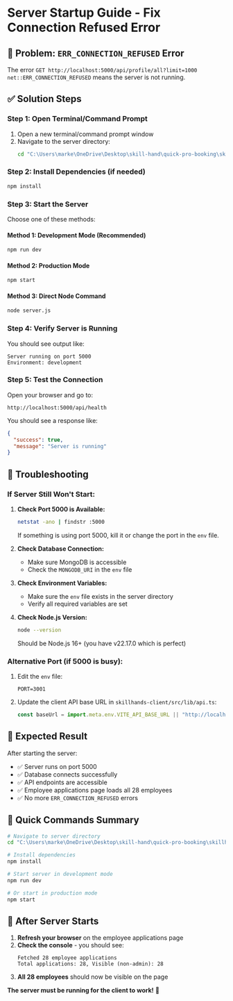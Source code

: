 # Server Startup Guide - Fix Connection Refused Error

## 🚨 **Problem**: `ERR_CONNECTION_REFUSED` Error

The error `GET http://localhost:5000/api/profile/all?limit=1000 net::ERR_CONNECTION_REFUSED` means the server is not running.

## ✅ **Solution Steps**

### **Step 1: Open Terminal/Command Prompt**
1. Open a new terminal/command prompt window
2. Navigate to the server directory:
   ```bash
   cd "C:\Users\marke\OneDrive\Desktop\skill-hand\quick-pro-booking\skillhands-server"
   ```

### **Step 2: Install Dependencies (if needed)**
```bash
npm install
```

### **Step 3: Start the Server**
Choose one of these methods:

#### **Method 1: Development Mode (Recommended)**
```bash
npm run dev
```

#### **Method 2: Production Mode**
```bash
npm start
```

#### **Method 3: Direct Node Command**
```bash
node server.js
```

### **Step 4: Verify Server is Running**
You should see output like:
```
Server running on port 5000
Environment: development
```

### **Step 5: Test the Connection**
Open your browser and go to:
```
http://localhost:5000/api/health
```

You should see a response like:
```json
{
  "success": true,
  "message": "Server is running"
}
```

## 🔧 **Troubleshooting**

### **If Server Still Won't Start:**

1. **Check Port 5000 is Available:**
   ```bash
   netstat -ano | findstr :5000
   ```
   If something is using port 5000, kill it or change the port in the `env` file.

2. **Check Database Connection:**
   - Make sure MongoDB is accessible
   - Check the `MONGODB_URI` in the `env` file

3. **Check Environment Variables:**
   - Make sure the `env` file exists in the server directory
   - Verify all required variables are set

4. **Check Node.js Version:**
   ```bash
   node --version
   ```
   Should be Node.js 16+ (you have v22.17.0 which is perfect)

### **Alternative Port (if 5000 is busy):**
1. Edit the `env` file:
   ```
   PORT=3001
   ```
2. Update the client API base URL in `skillhands-client/src/lib/api.ts`:
   ```javascript
   const baseUrl = import.meta.env.VITE_API_BASE_URL || "http://localhost:3001";
   ```

## 🎯 **Expected Result**

After starting the server:
- ✅ Server runs on port 5000
- ✅ Database connects successfully
- ✅ API endpoints are accessible
- ✅ Employee applications page loads all 28 employees
- ✅ No more `ERR_CONNECTION_REFUSED` errors

## 📝 **Quick Commands Summary**

```bash
# Navigate to server directory
cd "C:\Users\marke\OneDrive\Desktop\skill-hand\quick-pro-booking\skillhands-server"

# Install dependencies
npm install

# Start server in development mode
npm run dev

# Or start in production mode
npm start
```

## 🚀 **After Server Starts**

1. **Refresh your browser** on the employee applications page
2. **Check the console** - you should see:
   ```
   Fetched 28 employee applications
   Total applications: 28, Visible (non-admin): 28
   ```
3. **All 28 employees** should now be visible on the page

**The server must be running for the client to work!** 🎉
